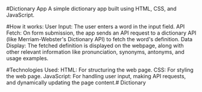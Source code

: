 #Dictionary App
A simple dictionary app built using HTML, CSS, and JavaScript.

#How it works:
User Input: The user enters a word in the input field.
API Fetch: On form submission, the app sends an API request to a dictionary API (like Merriam-Webster's Dictionary API) to fetch the word's definition.
Data Display: The fetched definition is displayed on the webpage, along with other relevant information like pronunciation, synonyms, antonyms, and usage examples.

#Technologies Used:
HTML: For structuring the web page.
CSS: For styling the web page.
JavaScript: For handling user input, making API requests, and dynamically updating the page content.# Dictionary
